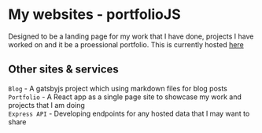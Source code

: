 # My websites - portfolioJS

Designed to be a landing page for my work that I have done, projects I have worked on and it be a proessional portfolio. This is currently hosted [here](https://tommisson.uk)


## Other sites & services

`Blog` - A gatsbyjs project which using markdown files for blog posts  
`Portfolio` - A React app as a single page site to showcase my work and projects that I am doing   
`Express API` - Developing endpoints for any hosted data that I may want to share  
